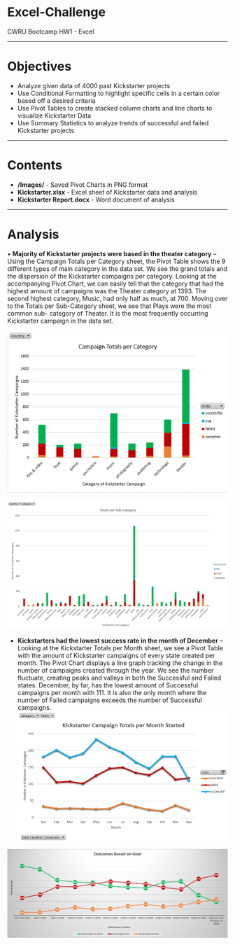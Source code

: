 # Excel-Challenge
CWRU Bootcamp HW1 - Excel
*********************
# Objectives
* Analyze given data of 4000 past Kickstarter projects 
* Use Conditional Formatting to highlight specific cells in a certain color based off a desired criteria
* Use Pivot Tables to create stacked column charts and line charts to visualize Kickstarter Data
* Use Summary Statistics to analyze trends of successful and failed Kickstarter projects

*****************
# Contents
* **/Images/** - Saved Pivot Charts in PNG format
* **Kickstarter.xlsx** - Excel sheet of Kickstarter data and analysis
* **Kickstarter Report.docx** - Word document of analysis
******************
# Analysis
•	**Majority of Kickstarter projects were based in the theater category** – Using the Campaign Totals per Category sheet, the Pivot Table shows the 9 different types of main category in the data set. We see the grand totals and the dispersion of the Kickstarter campaigns per category. Looking at the accompanying Pivot Chart, we can easily tell that the category that had the highest amount of campaigns was the Theater category at 1393. The second highest category, Music, had only half as much, at 700. Moving over to the Totals per Sub-Category sheet, we see that Plays were the most common sub- category of Theater. It is the most frequently occurring Kickstarter campaign in the data set.

![Chart 1](Images/Chart1.PNG)

![Chart 2](Images/Chart2.PNG)

* **Kickstarters had the lowest success rate in the month of December** – Looking at the Kickstarter Totals per Month sheet, we see a Pivot Table with the amount of Kickstarter campaigns of every state created per month. The Pivot Chart displays a line graph tracking the change in the number of campaigns created through the year. We see the number fluctuate, creating peaks and valleys in both the Successful and Failed states. December, by far, has the lowest amount of Successful campaigns per month with 111. It is also the only month where the number of Failed campaigns exceeds the number of Successful campaigns.
![Chart 3](Images/Chart3.PNG)


![Chart 4](Images/Chart4.PNG)
